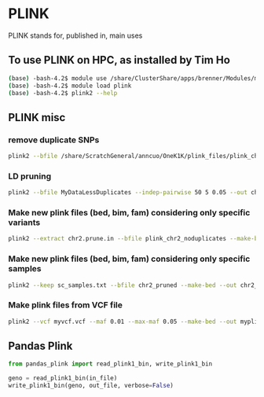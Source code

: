 # PLINK

PLINK stands for, published in, main uses

## To use PLINK on HPC, as installed by Tim Ho

```bash
(base) -bash-4.2$ module use /share/ClusterShare/apps/brenner/Modules/modulefiles
(base) -bash-4.2$ module load plink
(base) -bash-4.2$ plink2 --help
```

## PLINK misc

### remove duplicate SNPs

```bash
plink2 --bfile /share/ScratchGeneral/anncuo/OneK1K/plink_files/plink_chr2 --set-all-var-ids @:#[b37]$r,$a --rm-dup force-first --make-bed --out /share/ScratchGeneral/anncuo/OneK1K/plink_files/plink_pruning/plink_chr2_noduplicates
```

### LD pruning

```bash
plink2 --bfile MyDataLessDuplicates --indep-pairwise 50 5 0.05 --out chr2
```

### Make new plink files (bed, bim, fam) considering only specific variants

```bash
plink2 --extract chr2.prune.in --bfile plink_chr2_noduplicates --make-bed --out chr2_pruned
```

### Make new plink files (bed, bim, fam) considering only specific samples

```bash
plink2 --keep sc_samples.txt --bfile chr2_pruned --make-bed --out chr2_pruned_sc_samples
```

### Make plink files from VCF file

```bash
plink2 --vcf myvcf.vcf --maf 0.01 --max-maf 0.05 --make-bed --out myplink
```


## Pandas Plink

```python
from pandas_plink import read_plink1_bin, write_plink1_bin

geno = read_plink1_bin(in_file)
write_plink1_bin(geno, out_file, verbose=False)
```

